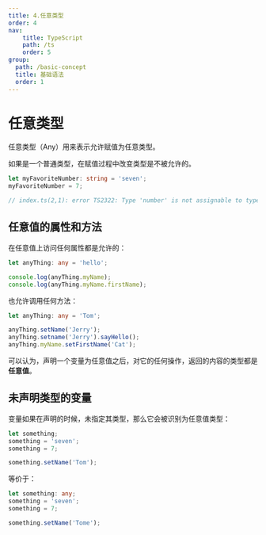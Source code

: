 ```yaml
---
title: 4.任意类型
order: 4
nav:
    title: TypeScript
    path: /ts
    order: 5
group:
  path: /basic-concept
  title: 基础语法
  order: 1    
---
```


# 任意类型

任意类型（Any）用来表示允许赋值为任意类型。

如果是一个普通类型，在赋值过程中改变类型是不被允许的。

```ts
let myFavoriteNumber: string = 'seven';
myFavoriteNumber = 7;

// index.ts(2,1): error TS2322: Type 'number' is not assignable to type 'string'.
```

## 任意值的属性和方法

在任意值上访问任何属性都是允许的：

```ts
let anyThing: any = 'hello';

console.log(anyThing.myName);
console.log(anyThing.myName.firstName);
```

也允许调用任何方法：

```ts
let anyThing: any = 'Tom';

anyThing.setName('Jerry');
anyThing.setname('Jerry').sayHello();
anyThing.myName.setFirstName('Cat');
```

可以认为，声明一个变量为任意值之后，对它的任何操作，返回的内容的类型都是**任意值**。

## 未声明类型的变量

变量如果在声明的时候，未指定其类型，那么它会被识别为任意值类型：

```ts
let something;
something = 'seven';
something = 7;

something.setName('Tom');
```

等价于：

```ts
let something: any;
something = 'seven';
something = 7;

something.setName('Tome');
```
